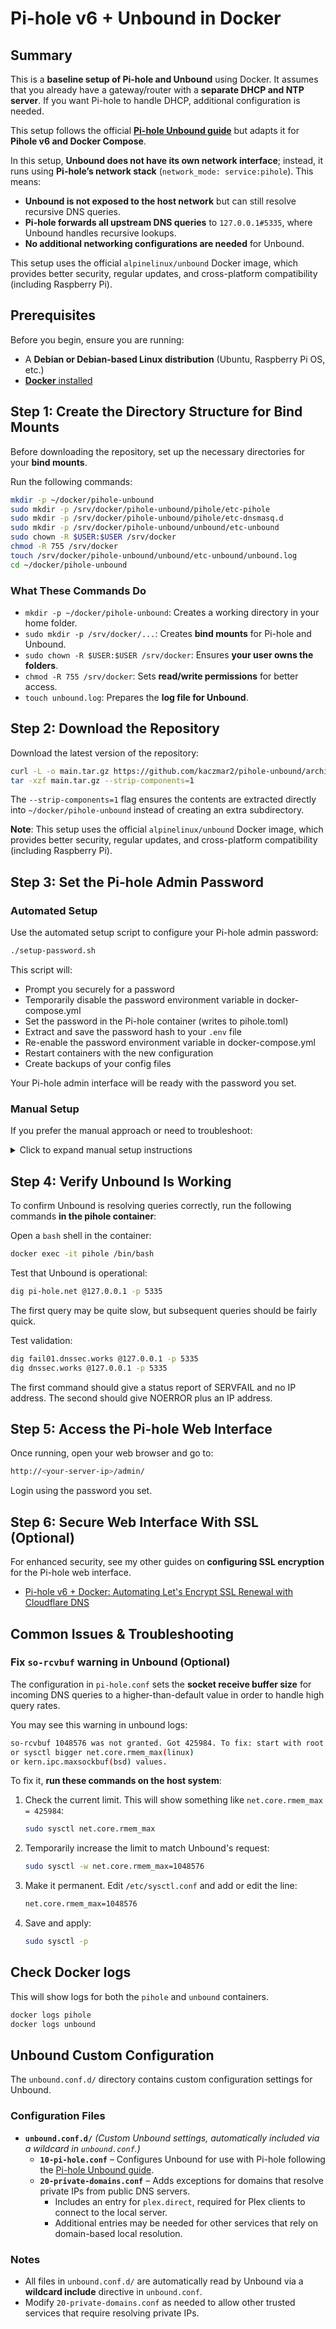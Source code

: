 # Pi-hole v6 + Unbound in Docker

## Summary

This is a **baseline setup of Pi-hole and Unbound** using Docker. It assumes
that you already have a gateway/router with a **separate DHCP and NTP server**.
If you want Pi-hole to handle DHCP, additional configuration is needed.

This setup follows the official **[Pi-hole Unbound guide](https://docs.pi-hole.net/guides/dns/unbound/)**
but adapts it for **Pihole v6 and Docker Compose**.

In this setup, **Unbound does not have its own network interface**; instead, it
runs using **Pi-hole’s network stack** (`network_mode: service:pihole`). This means:

- **Unbound is not exposed to the host network** but can still resolve recursive DNS queries.
- **Pi-hole forwards all upstream DNS queries** to `127.0.0.1#5335`, where Unbound handles recursive lookups.
- **No additional networking configurations are needed** for Unbound.

This setup uses the official `alpinelinux/unbound` Docker image, which provides
better security, regular updates, and cross-platform compatibility (including 
Raspberry Pi).

## Prerequisites

Before you begin, ensure you are running:

- A **Debian or Debian-based Linux distribution** (Ubuntu, Raspberry Pi OS, etc.)
- [**Docker** installed](https://docs.docker.com/engine/install/)

## Step 1: Create the Directory Structure for Bind Mounts

Before downloading the repository, set up the necessary directories for your
**bind mounts**.

Run the following commands:

```bash
mkdir -p ~/docker/pihole-unbound
sudo mkdir -p /srv/docker/pihole-unbound/pihole/etc-pihole
sudo mkdir -p /srv/docker/pihole-unbound/pihole/etc-dnsmasq.d
sudo mkdir -p /srv/docker/pihole-unbound/unbound/etc-unbound
sudo chown -R $USER:$USER /srv/docker
chmod -R 755 /srv/docker
touch /srv/docker/pihole-unbound/unbound/etc-unbound/unbound.log
cd ~/docker/pihole-unbound
```

### What These Commands Do

- `mkdir -p ~/docker/pihole-unbound`: Creates a working directory in your home folder.
- `sudo mkdir -p /srv/docker/...`: Creates **bind mounts** for Pi-hole and Unbound.
- `sudo chown -R $USER:$USER /srv/docker`: Ensures **your user owns the folders**.
- `chmod -R 755 /srv/docker`: Sets **read/write permissions** for better access.
- `touch unbound.log`: Prepares the **log file for Unbound**.

## Step 2: Download the Repository

Download the latest version of the repository:

```bash
curl -L -o main.tar.gz https://github.com/kaczmar2/pihole-unbound/archive/refs/heads/main.tar.gz
tar -xzf main.tar.gz --strip-components=1
```

The `--strip-components=1` flag ensures the contents are extracted directly
into `~/docker/pihole-unbound` instead of creating an extra subdirectory.

**Note**: This setup uses the official `alpinelinux/unbound` Docker image,
which provides better security, regular updates, and cross-platform
compatibility (including Raspberry Pi).

## Step 3: Set the Pi-hole Admin Password

### Automated Setup

Use the automated setup script to configure your Pi-hole admin password:

```bash
./setup-password.sh
```

This script will:

- Prompt you securely for a password
- Temporarily disable the password environment variable in docker-compose.yml
- Set the password in the Pi-hole container (writes to pihole.toml)
- Extract and save the password hash to your `.env` file
- Re-enable the password environment variable in docker-compose.yml
- Restart containers with the new configuration
- Create backups of your config files

Your Pi-hole admin interface will be ready with the password you set.

### Manual Setup

If you prefer the manual approach or need to troubleshoot:

<details>
<summary>Click to expand manual setup instructions</summary>

**Important**: For Pi-hole v6, environment variables override the TOML file.
You must temporarily comment out the password environment variable to allow
the TOML file to be updated.

1. Comment out `FTLCONF_webserver_api_pwhash` in `docker-compose.yml`:

   ```yaml
   # FTLCONF_webserver_api_pwhash: ${WEBSERVER_PWHASH}
   ```

2. Restart containers to apply the change:

   ```bash
   docker compose down && docker compose up -d
   ```

3. Set your password in the Pi-hole container:

   ```bash
   docker exec -it pihole /bin/bash
   pihole setpassword 'mypassword'
   ```

4. Get the hashed password from `pihole.toml`:

   ```bash
   cat /etc/pihole/pihole.toml | grep -E "^[[:space:]]*pwhash[[:space:]]*="
   exit
   ```

5. Copy the hash value and add it to your `.env` file (enclose in single quotes):

   ```bash
   WEB_PWHASH='$BALLOON-SHA256$v=1$s=1024,t=32$pZCbBIUH/Ew2n144eLn3vw==$vgej+obQip4DvSmNlywD0LUHlsHcqgLdbQLvDscZs78='
   ```

6. Uncomment the `FTLCONF_webserver_api_pwhash` environment variable in `docker-compose.yml`:

   ```yaml
   FTLCONF_webserver_api_pwhash: ${WEB_PWHASH}
   ```

7. Restart the containers:

   ```bash
   docker compose down && docker compose up -d
   ```

</details>

## Step 4: Verify Unbound Is Working

To confirm Unbound is resolving queries correctly, run the following commands
**in the pihole container**:

Open a `bash` shell in the container:

```bash
docker exec -it pihole /bin/bash
```

Test that Unbound is operational:

```bash
dig pi-hole.net @127.0.0.1 -p 5335
```

The first query may be quite slow, but subsequent queries should be fairly quick.

Test validation:

```bash
dig fail01.dnssec.works @127.0.0.1 -p 5335
dig dnssec.works @127.0.0.1 -p 5335
```

The first command should give a status report of SERVFAIL and no IP address. The
second should give NOERROR plus an IP address.

## Step 5: Access the Pi-hole Web Interface

Once running, open your web browser and go to:

```bash
http://<your-server-ip>/admin/
```

Login using the password you set.

## Step 6: Secure Web Interface With SSL (Optional)

For enhanced security, see my other guides on **configuring SSL encryption** for
the Pi-hole web interface.

- [Pi-hole v6 + Docker: Automating Let's Encrypt SSL Renewal with Cloudflare DNS](https://gist.github.com/kaczmar2/027fd6f64f4e4e7ebbb0c75cb3409787#file-pihole-v6-docker-le-cf-md)

## Common Issues & Troubleshooting

### Fix `so-rcvbuf` warning in Unbound (Optional)

The configuration in `pi-hole.conf` sets the **socket receive buffer size** for
incoming DNS queries to a higher-than-default value in order to handle high
query rates.

You may see this warning in unbound logs:

```bash
so-rcvbuf 1048576 was not granted. Got 425984. To fix: start with root permissions(linux)
or sysctl bigger net.core.rmem_max(linux) 
or kern.ipc.maxsockbuf(bsd) values.
```

To fix it, **run these commands on the host system**:

1. Check the current limit. This will show something like `net.core.rmem_max = 425984`:

    ```bash
    sudo sysctl net.core.rmem_max
    ```

2. Temporarily increase the limit to match Unbound's request:

    ```bash
    sudo sysctl -w net.core.rmem_max=1048576
    ```

3. Make it permanent. Edit `/etc/sysctl.conf` and add or edit the line:

    ```bash
    net.core.rmem_max=1048576
    ```

4. Save and apply:

    ```bash
    sudo sysctl -p
    ```

## Check Docker logs

This will show logs for both the `pihole` and `unbound` containers.

```bash
docker logs pihole
docker logs unbound
```

## Unbound Custom Configuration

The `unbound.conf.d/` directory contains custom configuration settings for Unbound.

### Configuration Files

- **`unbound.conf.d/`** _(Custom Unbound settings, automatically included via a wildcard in `unbound.conf`.)_
  - **`10-pi-hole.conf`** – Configures Unbound for use with Pi-hole following the [Pi-hole Unbound guide](https://docs.pi-hole.net/guides/dns/unbound/).
  - **`20-private-domains.conf`** – Adds exceptions for domains that resolve private IPs from public DNS servers.
    - Includes an entry for `plex.direct`, required for Plex clients to connect to the local server.
    - Additional entries may be needed for other services that rely on domain-based local resolution.

### Notes

- All files in `unbound.conf.d/` are automatically read by Unbound via a **wildcard include** directive in `unbound.conf`.
- Modify `20-private-domains.conf` as needed to allow other trusted services that require resolving private IPs.
